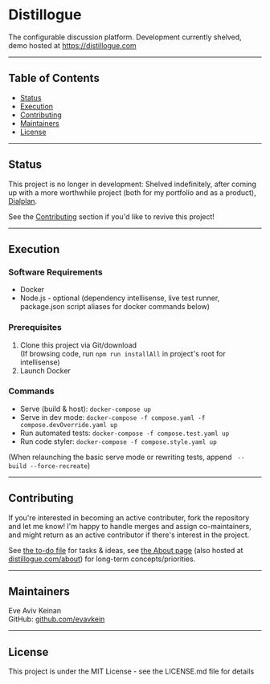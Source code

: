 # Distillogue

The configurable discussion platform. Development currently shelved, demo hosted at https://distillogue.com

---

## Table of Contents

- [Status](#status)
- [Execution](#execution)
- [Contributing](#contributing)
- [Maintainers](#maintainers)
- [License](#license)

---

## Status

This project is no longer in development: Shelved indefinitely, after coming up with a more worthwhile project (both for my portfolio and as a product), [Dialplan](https://github.com/EvAvKein/Dialplan).

See the [Contributing](#contributing) section if you'd like to revive this project!

---

## Execution

### Software Requirements

- Docker
- Node.js - optional (dependency intellisense, live test runner, package.json script aliases for docker commands below)

### Prerequisites

1. Clone this project via Git/download  
   (If browsing code, run `npm run installAll` in project's root for intellisense)
2. Launch Docker

### Commands

- Serve (build & host): `docker-compose up`
- Serve in dev mode: `docker-compose -f compose.yaml -f compose.devOverride.yaml up`
- Run automated tests: `docker-compose -f compose.test.yaml up`
- Run code styler: `docker-compose -f compose.style.yaml up`

(When relaunching the basic serve mode or rewriting tests, append ` --build --force-recreate`)

---

## Contributing

If you're interested in becoming an active contributer, fork the repository and let me know!
I'm happy to handle merges and assign co-maintainers, and might return as an active contributor if there's interest in the project.

See [the to-do file](TODO.md) for tasks & ideas, see [the About page](frontend/src/pages/About.vue) (also hosted at [distillogue.com/about](https://distillogue.com/about)) for long-term concepts/priorities.

---

## Maintainers

Eve Aviv Keinan  
GitHub: [github.com/evavkein](https://github.com/EvAvKein)

---

## License

This project is under the MIT License - see the LICENSE.md file for details
